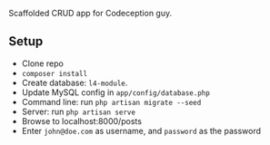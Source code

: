 Scaffolded CRUD app for Codeception guy.

## Setup

- Clone repo
- `composer install`
- Create database: `l4-module`.
- Update MySQL config in `app/config/database.php`
- Command line: run `php artisan migrate --seed`
- Server: run `php artisan serve`
- Browse to localhost:8000/posts
- Enter `john@doe.com` as username, and `password` as the password